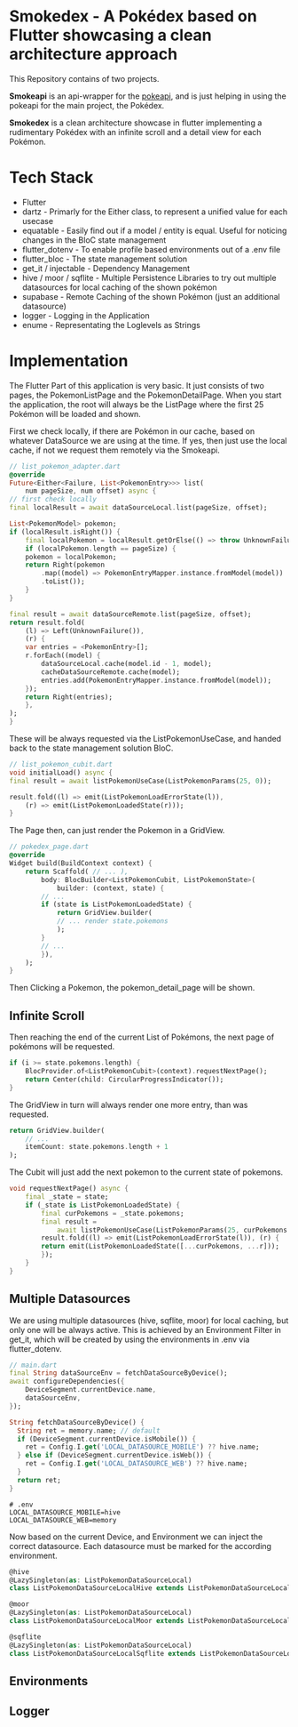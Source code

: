 # Smokedex - A Pokédex based on Flutter showcasing a clean architecture approach
This Repository contains of two projects.

**Smokeapi** is an api-wrapper for the [pokeapi](https://pokeapi.co/), and is just helping in using the pokeapi for the main project, the Pokédex.

**Smokedex** is a clean architecture showcase in flutter implementing a rudimentary Pokédex with an infinite scroll and a detail view for each Pokémon.


# Tech Stack
* Flutter
* dartz - Primarly for the Either class, to represent a unified value for each usecase
* equatable - Easily find out if a model / entity is equal. Useful for noticing changes in the BloC state management
* flutter_dotenv - To enable profile based environments out of a .env file
* flutter_bloc - The state management solution
* get_it / injectable - Dependency Management
* hive / moor / sqflite - Multiple Persistence Libraries to try out multiple datasources for local caching of the shown pokémon
* supabase - Remote Caching of the shown Pokémon (just an additional datasource)
* logger - Logging in the Application
* enume - Representating the Loglevels as Strings

# Implementation
The Flutter Part of this application is very basic. It just consists of two pages, the PokemonListPage and the PokemonDetailPage. 
When you start the application, the root will always be the ListPage where the first 25 Pokémon will be loaded and shown.

First we check locally, if there are Pokémon in our cache, based on whatever DataSource we are using at the time. If yes, then just use the local cache, if not we request them remotely via the Smokeapi.
```dart
// list_pokemon_adapter.dart
@override
Future<Either<Failure, List<PokemonEntry>>> list(
    num pageSize, num offset) async {
// first check locally
final localResult = await dataSourceLocal.list(pageSize, offset);

List<PokemonModel> pokemon;
if (localResult.isRight()) {
    final localPokemon = localResult.getOrElse(() => throw UnknownFailure());
    if (localPokemon.length == pageSize) {
    pokemon = localPokemon;
    return Right(pokemon
        .map((model) => PokemonEntryMapper.instance.fromModel(model))
        .toList());
    }
}

final result = await dataSourceRemote.list(pageSize, offset);
return result.fold(
    (l) => Left(UnknownFailure()),
    (r) {
    var entries = <PokemonEntry>[];
    r.forEach((model) {
        dataSourceLocal.cache(model.id - 1, model);
        cacheDataSourceRemote.cache(model);
        entries.add(PokemonEntryMapper.instance.fromModel(model));
    });
    return Right(entries);
    },
);
}
```

These will be always requested via the ListPokemonUseCase, and handed back to the state management solution BloC.
```dart
// list_pokemon_cubit.dart
void initialLoad() async {
final result = await listPokemonUseCase(ListPokemonParams(25, 0));

result.fold((l) => emit(ListPokemonLoadErrorState(l)),
    (r) => emit(ListPokemonLoadedState(r)));
}
```
The Page then, can just render the Pokemon in a GridView.
```dart
// pokedex_page.dart
@override
Widget build(BuildContext context) {
    return Scaffold( // ... ),
        body: BlocBuilder<ListPokemonCubit, ListPokemonState>(
            builder: (context, state) {
        // ...
        if (state is ListPokemonLoadedState) {
            return GridView.builder(
            // ... render state.pokemons
            );
        }
        // ...
        }),
    );
}
```

Then Clicking a Pokemon, the pokemon_detail_page will be shown.
## Infinite Scroll
Then reaching the end of the current List of Pokémons, the next page of pokémons will be requested.
```dart
if (i >= state.pokemons.length) {
    BlocProvider.of<ListPokemonCubit>(context).requestNextPage();
    return Center(child: CircularProgressIndicator());
}
```
The GridView in turn will always render one more entry, than was requested.
```dart
return GridView.builder(
    // ...
    itemCount: state.pokemons.length + 1
);
```
The Cubit will just add the next pokemon to the current state of pokemons.
```dart
void requestNextPage() async {
    final _state = state;
    if (_state is ListPokemonLoadedState) {
        final curPokemons = _state.pokemons;
        final result =
            await listPokemonUseCase(ListPokemonParams(25, curPokemons.length));
        result.fold((l) => emit(ListPokemonLoadErrorState(l)), (r) {
        return emit(ListPokemonLoadedState([...curPokemons, ...r]));
        });
    }
}
```
## Multiple Datasources
We are using multiple datasources (hive, sqflite, moor) for local caching, but only one will be always active.
This is achieved by an Environment Filter in get_it, which will be created by using the environments in .env via flutter_dotenv.
```dart
// main.dart
final String dataSourceEnv = fetchDataSourceByDevice();
await configureDependencies({
    DeviceSegment.currentDevice.name,
    dataSourceEnv,
});

String fetchDataSourceByDevice() {
  String ret = memory.name; // default
  if (DeviceSegment.currentDevice.isMobile()) {
    ret = Config.I.get('LOCAL_DATASOURCE_MOBILE') ?? hive.name;
  } else if (DeviceSegment.currentDevice.isWeb()) {
    ret = Config.I.get('LOCAL_DATASOURCE_WEB') ?? hive.name;
  }
  return ret;
}
```
```
# .env
LOCAL_DATASOURCE_MOBILE=hive
LOCAL_DATASOURCE_WEB=memory
```
Now based on the current Device, and Environment we can inject the correct datasource.
Each datasource must be marked for the according environment.
```dart
@hive
@LazySingleton(as: ListPokemonDataSourceLocal)
class ListPokemonDataSourceLocalHive extends ListPokemonDataSourceLocal {...}

@moor
@LazySingleton(as: ListPokemonDataSourceLocal)
class ListPokemonDataSourceLocalMoor extends ListPokemonDataSourceLocal {...}

@sqflite
@LazySingleton(as: ListPokemonDataSourceLocal)
class ListPokemonDataSourceLocalSqflite extends ListPokemonDataSourceLocal {...}
```

## Environments

## Logger